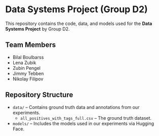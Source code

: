 # Data Systems Project (Group D2)

This repository contains the code, data, and models used for the **Data Systems Project** by Group D2.

## Team Members
- Bilal Boulbarss  
- Lena Zubik  
- Zubin Pengel  
- Jimmy Tebben  
- Nikolay Filipov  

## Repository Structure
- `data/` – Contains ground truth data and annotations from our experiments.  
  - `all_positives_with_tags_full.csv` – The ground truth dataset.  
- `models/` – Includes the models used in our experiments via Hugging Face.  
